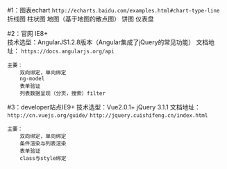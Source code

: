 #1：图表echart
`http://echarts.baidu.com/examples.html#chart-type-line`
	折线图
	柱状图
	地图（基于地图的散点图）
	饼图
	仪表盘

#2：官网 IE8+		
	技术选型：AngularJS1.2.8版本（Angular集成了jQuery的常见功能）
	文档地址：
		`https://docs.angularjs.org/api`

	主要：
		双向绑定，单向绑定
		ng-model
		表单验证
		列表数据呈现（分页，搜索）filter

#3：developer站点IE9+
	技术选型：Vue2.0.1+ jQuery 3.1.1
	文档地址：
		`http://cn.vuejs.org/guide/`
		`http://jquery.cuishifeng.cn/index.html`

	主要：
		双向绑定，单向绑定
		条件渲染与列表渲染
		表单验证
		class与style绑定
